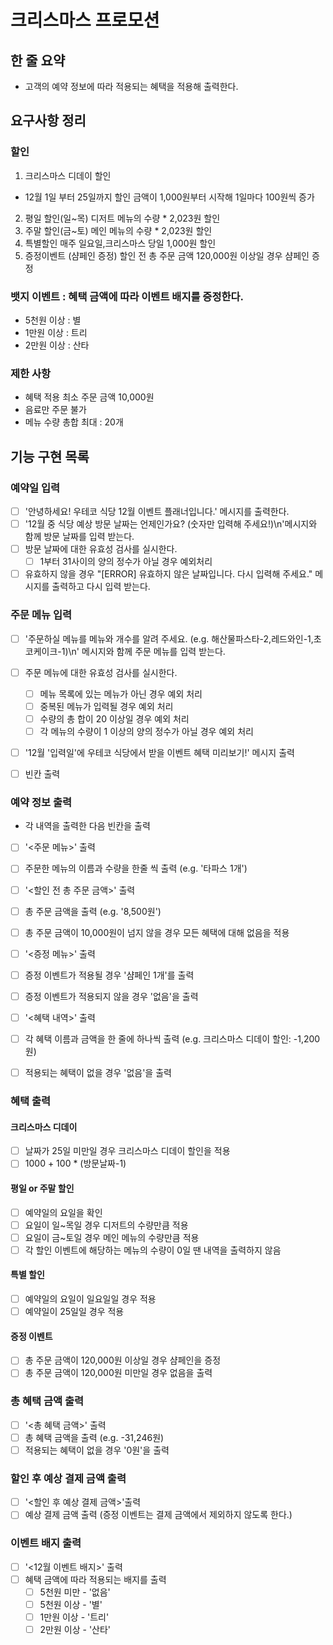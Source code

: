 # 크리스마스 프로모션

## 한 줄 요약

- 고객의 예약 정보에 따라 적용되는 혜택을 적용해 출력한다.

## 요구사항 정리

### 할인

1. 크리스마스 디데이 할인

- 12월 1일 부터 25일까지 할인 금액이 1,000원부터 시작해 1일마다 100원씩 증가

2. 평일 할인(일~목) 디저트 메뉴의 수량 \* 2,023원 할인
3. 주말 할인(금~토) 메인 메뉴의 수량 \* 2,023원 할인
4. 특별할인 매주 일요일,크리스마스 당일 1,000원 할인
5. 증정이벤트 (샴페인 증정) 할인 전 총 주문 금액 120,000원 이상일 경우 샴페인 증정

### 뱃지 이벤트 : 혜택 금액에 따라 이벤트 배지를 증정한다.

- 5천원 이상 : 별
- 1만원 이상 : 트리
- 2만원 이상 : 산타

### 제한 사항

- 혜택 적용 최소 주문 금액 10,000원
- 음료만 주문 불가
- 메뉴 수량 총합 최대 : 20개

## 기능 구현 목록

### 예약일 입력

- [ ] '안녕하세요! 우테코 식당 12월 이벤트 플래너입니다.' 메시지를 출력한다.
- [ ] '12월 중 식당 예상 방문 날짜는 언제인가요? (숫자만 입력해 주세요!)\n'메시지와 함께 방문 날짜를 입력 받는다.
- [ ] 방문 날짜에 대한 유효성 검사를 실시한다.
  - [ ] 1부터 31사이의 양의 정수가 아닐 경우 예외처리
- [ ] 유효하지 않을 경우 "[ERROR] 유효하지 않은 날짜입니다. 다시 입력해 주세요." 메시지를 출력하고 다시 입력 받는다.

### 주문 메뉴 입력

- [ ] '주문하실 메뉴를 메뉴와 개수를 알려 주세요. (e.g. 해산물파스타-2,레드와인-1,초코케이크-1)\n' 메시지와 함께 주문 메뉴를 입력 받는다.
- [ ] 주문 메뉴에 대한 유효성 검사를 실시한다.

  - [ ] 메뉴 목록에 있는 메뉴가 아닌 경우 예외 처리
  - [ ] 중복된 메뉴가 입력될 경우 예외 처리
  - [ ] 수량의 총 합이 20 이상일 경우 예외 처리
  - [ ] 각 메뉴의 수량이 1 이상의 양의 정수가 아닐 경우 예외 처리

- [ ] '12월 '입력일'에 우테코 식당에서 받을 이벤트 혜택 미리보기!' 메시지 출력
- [ ] 빈칸 출력

### 예약 정보 출력

- 각 내역을 출력한 다음 빈칸을 출력

- [ ] '<주문 메뉴>' 출력
- [ ] 주문한 메뉴의 이름과 수량을 한줄 씩 출력 (e.g. '타파스 1개')

- [ ] '<할인 전 총 주문 금액>' 출력
- [ ] 총 주문 금액을 출력 (e.g. '8,500원')
- [ ] 총 주문 금액이 10,000원이 넘지 않을 경우 모든 혜택에 대해 없음을 적용

- [ ] '<증정 메뉴>' 출력
- [ ] 증정 이벤트가 적용될 경우 '샴페인 1개'를 출력
- [ ] 증정 이벤트가 적용되지 않을 경우 '없음'을 출력

- [ ] '<혜택 내역>' 출력
- [ ] 각 혜택 이름과 금액을 한 줄에 하나씩 출력 (e.g. 크리스마스 디데이 할인: -1,200원)
- [ ] 적용되는 혜택이 없을 경우 '없음'을 출력

### 혜택 출력

#### 크리스마스 디데이

- [ ] 날짜가 25일 미만일 경우 크리스마스 디데이 할인을 적용
- [ ] 1000 + 100 \* (방문날짜-1)

#### 평일 or 주말 할인

- [ ] 예약일의 요일을 확인
- [ ] 요일이 일~목일 경우 디저트의 수량만큼 적용
- [ ] 요일이 금~토일 경우 메인 메뉴의 수량만큼 적용
- [ ] 각 할인 이벤트에 해당하는 메뉴의 수량이 0일 땐 내역을 출력하지 않음

#### 특별 할인

- [ ] 예약일의 요일이 일요일일 경우 적용
- [ ] 예약일이 25일일 경우 적용

#### 증정 이벤트

- [ ] 총 주문 금액이 120,000원 이상일 경우 샴페인을 증정
- [ ] 총 주문 금액이 120,000원 미만일 경우 없음을 출력

### 총 혜택 금액 출력

- [ ] '<총 혜택 금액>' 출력
- [ ] 총 혜택 금액을 출력 (e.g. -31,246원)
- [ ] 적용되는 혜택이 없을 경우 '0원'을 출력

### 할인 후 예상 결제 금액 출력

- [ ] '<할인 후 예상 결제 금액>'출력
- [ ] 예상 결제 금액 출력 (증정 이벤트는 결제 금액에서 제외하지 않도록 한다.)

### 이벤트 배지 출력

- [ ] '<12월 이벤트 배지>' 출력
- [ ] 혜택 금액에 따라 적용되는 배지를 출력
  - [ ] 5천원 미만 - '없음'
  - [ ] 5천원 이상 - '별'
  - [ ] 1만원 이상 - '트리'
  - [ ] 2만원 이상 - '산타'
